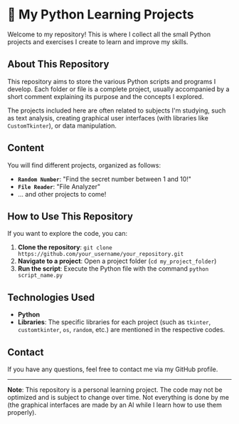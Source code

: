 # 🐍 My Python Learning Projects

Welcome to my repository! This is where I collect all the small Python projects and exercises I create to learn and improve my skills.

## About This Repository

This repository aims to store the various Python scripts and programs I develop. Each folder or file is a complete project, usually accompanied by a short comment explaining its purpose and the concepts I explored.

The projects included here are often related to subjects I'm studying, such as text analysis, creating graphical user interfaces (with libraries like `CustomTkinter`), or data manipulation.

## Content

You will find different projects, organized as follows:

-   **`Random Number`**: "Find the secret number between 1 and 10!"
-   **`File Reader`**: "File Analyzer"
-   ... and other projects to come!

## How to Use This Repository

If you want to explore the code, you can:

1.  **Clone the repository**: `git clone https://github.com/your_username/your_repository.git`
2.  **Navigate to a project**: Open a project folder (`cd my_project_folder`)
3.  **Run the script**: Execute the Python file with the command `python script_name.py`

## Technologies Used

-   **Python**
-   **Libraries**: The specific libraries for each project (such as `tkinter`, `customtkinter`, `os`, `random`, etc.) are mentioned in the respective codes.

## Contact

If you have any questions, feel free to contact me via my GitHub profile.

---

**Note**: This repository is a personal learning project. The code may not be optimized and is subject to change over time.
Not everything is done by me (the graphical interfaces are made by an AI while I learn how to use them properly).
